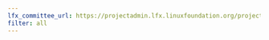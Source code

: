```yaml
---
lfx_committee_url: https://projectadmin.lfx.linuxfoundation.org/project/lfVJp5XOZ87Z3oaMdW/collaboration/committees/c4d7c786-14ef-4df4-b3b1-e95202cb3279
filter: all
---
```

